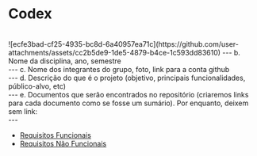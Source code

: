 # Codex

<br>
![ecfe3bad-cf25-4935-bc8d-6a40957ea71c](https://github.com/user-attachments/assets/cc2b5de9-1de5-4879-b4ce-1c593dd83610)
---
b.	Nome da disciplina, ano, semestre<br>
---
c.	Nome dos integrantes do grupo, foto, link para a conta github<br>
---
d.	Descrição do que é o projeto (objetivo, principais funcionalidades, público-alvo, etc)<br>
---
e.	Documentos que serão encontrados no repositório (criaremos links para cada documento como se fosse um sumário). Por enquanto, deixem sem link: <br>
---
<ul>
  <li><a href="Requisitos de Usuário/RF.md">Requisitos Funcionais</a></li>
  <li><a href="Requisitos de Usuário/RNF.md">Requisitos Não Funcionais</a></li>
</ul>

